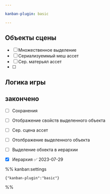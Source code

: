 ```yaml
---

kanban-plugin: basic

---
```


## Объекты сцены

- [ ] Множественное выделение
- [ ] Сериализуеммый меш ассет
- [ ] Сер. матерьял ассет
- [ ] 


## Логика игры



## закончено

- [ ] Сохранения
- [ ] Отображение свойств выделенного объекта
- [ ] Сер. сцена ассет
- [ ] Отолбражение выделенного объекта
- [ ] Выделение обхекта в иерархии
- [x] Иерархия ✅ 2023-07-29




%% kanban:settings
```
{"kanban-plugin":"basic"}
```
%%